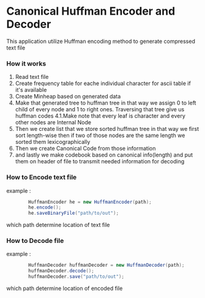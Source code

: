 # Canonical Huffman Encoder and Decoder

This application utilize Huffman encoding method to generate compressed text file

### How it works

1. Read text file
2. Create frequency table for eache individual character for ascii table if it's available 
3. Create Minheap based on generated data 
4. Make that generated tree to huffman tree in that way we assign 0 to left child of every node and 1 to right ones. Traversing that tree give us huffman codes
4.1.Make note that every leaf is character and every other nodes are Internal Node
5. Then we create list that we store sorted huffman tree in that way we first sort length-wise then if two of those nodes are the same length we sorted them lexicographically
6. Then we create Canonical Code from those information
7. and lastly we make codebook based on canonical info(length) and put them on header of file to transmit needed information for decoding

### How to Encode text file
example : 
```Java
        HuffmanEncoder he = new HuffmanEncoder(path);
        he.encode();
        he.saveBinaryFile("path/to/out");
```
which path determine location of text file 

### How to Decode file
example : 
```Java
        HuffmanDecoder huffmanDecoder = new HuffmanDecoder(path);
        huffmanDecoder.decode();
        huffmanDecoder.save("path/to/out");
```
which path determine location of encoded file 
